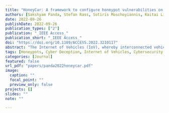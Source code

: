 ```yaml
---
title: "HoneyCar: A framework to configure honeypot vulnerabilities on the internet of vehicles"
authors: [Sakshyam Panda, Stefan Rass, Sotiris Moschoyiannis, Kaitai Liang, George Loukas, Emmanouil Panaousis]
date: 2022-09-26
publishDate: 2022-09-26
publication_types: ["2"]
publication: "_IEEE Access_"
publication_short: "_IEEE Access_"
doi: "https://doi.org/10.1109/ACCESS.2022.3210117"
abstract: "The Internet of Vehicles (IoV), whereby interconnected vehicles that communicate with each other and with road infrastructure on a common network, has promising socio-economic benefits but also poses new cyber-physical threats. To protect these entities and learn about adversaries, data on attackers can be realistically gathered using decoy systems like honeypots. Admittedly, honeypots introduces a trade-off between the level of honeypot-attacker interactions and incurred overheads and costs for implementing and monitoring these systems. Deception through honeypots can be achieved by strategically configuring the honeypots to represent components of the IoV to engage attackers and collect cyber threat intelligence. Here, we present HoneyCar, a novel decision support framework for honeypot deception in IoV. HoneyCar benefits from the repository of known vulnerabilities of the autonomous and connected vehicles found in the Common Vulnerabilities and Exposure (CVE) database to compute optimal honeypot configuration strategies. The adversarial interaction is modelled as a repeated imperfect-information zero-sum game where the IoV network administrator strategically chooses a set of vulnerabilities to offer in a honeypot and a strategic attacker chooses a vulnerability to exploit under uncertainty. Our investigation examines two different versions of the game, with and without the re-configuration cost, to empower the network administrator to determine optimal honeypot investment strategies given a budget. We show the feasibility of this approach in a case study that consists of the vulnerabilities in autonomous and connected vehicles gathered from the CVE database and data extracted from the Common Vulnerability Scoring System (CVSS)."
tags: [Honeypots, Cyber Deception, Internet of Vehicles, Cybersecurity investment, Game theory, Optimisation]
categories: [Journal]
featured: false
url_pdf: "papers/panda2022honeycar.pdf"
image:
  caption: ""
  focal_point: ""
  preview_only: false
projects: []
slides: ""
note: ""

---
```

